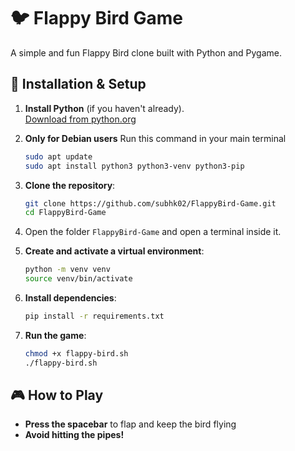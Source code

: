 # 🐦 Flappy Bird Game

A simple and fun Flappy Bird clone built with Python and Pygame.

## 🚀 Installation & Setup

1. **Install Python** (if you haven't already).  
   [Download from python.org](https://www.python.org/downloads/)

2. **Only for Debian users** Run this command in your main terminal
   ```sh
   sudo apt update
   sudo apt install python3 python3-venv python3-pip 
   ```


3. **Clone the repository**:
   ```bash
   git clone https://github.com/subhk02/FlappyBird-Game.git
   cd FlappyBird-Game

4. Open the folder `FlappyBird-Game` and open a terminal inside it.

5. **Create and activate a virtual environment**:
   ```bash
   python -m venv venv
   source venv/bin/activate


6. **Install dependencies**:
   ```bash
   pip install -r requirements.txt

7. **Run the game**:
   ```bash
   chmod +x flappy-bird.sh
   ./flappy-bird.sh

## 🎮 How to Play

- **Press the spacebar** to flap and keep the bird flying
- **Avoid hitting the pipes!**
